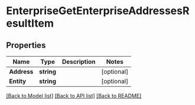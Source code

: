 # EnterpriseGetEnterpriseAddressesResultItem

## Properties

Name | Type | Description | Notes
------------ | ------------- | ------------- | -------------
**Address** | **string** |  | [optional] 
**Entity** | **string** |  | [optional] 

[[Back to Model list]](../README.md#documentation-for-models) [[Back to API list]](../README.md#documentation-for-api-endpoints) [[Back to README]](../README.md)



